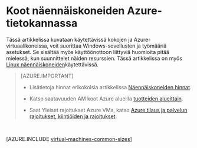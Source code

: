 <properties
 pageTitle="Windowsin AM koot | Microsoft Azure"
 description="Luettelo käytettävissä näennäiskoneiden Windows Azure-tietokannassa erikokoisia."
 services="virtual-machines-windows"
 documentationCenter=""
 authors="cynthn"
 manager="timlt"
 editor=""
 tags="azure-resource-manager,azure-service-management"/>

<tags
ms.service="virtual-machines-windows"
 ms.devlang="na"
 ms.topic="article"
 ms.tgt_pltfrm="vm-windows"
 ms.workload="infrastructure-services"
 ms.date="09/21/2016"
 ms.author="cynthn"/>

# <a name="sizes-for-virtual-machines-in-azure"></a>Koot näennäiskoneiden Azure-tietokannassa

Tässä artikkelissa kuvataan käytettävissä kokojen ja Azure-virtuaalikoneissa, voit suorittaa Windows-sovellusten ja työmääriä asetukset. Se sisältää myös käyttöönottoon liittyviä huomioita pitää mielessä, kun suunnittelet näiden resurssien.  Tässä artikkelissa on myös [Linux näennäiskoneiden](virtual-machines-linux-sizes.md)käytettävissä.

>[AZURE.IMPORTANT] 
>
>- Lisätietoja hinnat erikokoisia artikkelissa [Näennäiskoneiden hinnat](https://azure.microsoft.com/pricing/details/virtual-machines/#Windows). 
>
>- Katso saatavuuden AM koot Azure alueilla [tuotteiden alueittain](https://azure.microsoft.com/regions/services/).
>
>- Saat Yleiset rajoitukset Azure VMs, katso [Azure tilaus ja palvelun rajoitukset, kiintiöiden ja rajoitukset](../azure-subscription-service-limits.md).
<br>    

[AZURE.INCLUDE [virtual-machines-common-sizes](../../includes/virtual-machines-common-sizes.md)]

